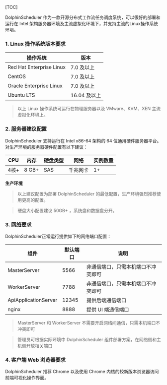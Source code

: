 [TOC]

DolphinScheduler 作为一款开源分布式工作流任务调度系统，可以很好的部署和运行在 Intel 架构服务器环境及主流虚拟化环境下，并支持主流的Linux操作系统环境。

### 1. Linux 操作系统版本要求

| 操作系统                     | 版本        |
|--------------------------|-----------|
| Red Hat Enterprise Linux | 7.0 及以上   |
| CentOS                   | 7.0 及以上   |
| Oracle Enterprise Linux  | 7.0 及以上   |
| Ubuntu LTS               | 16.04 及以上 |

> 以上 Linux 操作系统可运行在物理服务器以及 VMware、KVM、XEN 主流虚拟化环境上。

### 2. 服务器建议配置

DolphinScheduler 支持运行在 Intel x86-64 架构的 64 位通用硬件服务器平台。对生产环境的服务器硬件配置有以下建议：

| CPU | 内存    | 硬盘类型 | 网络   | 实例数量 |
|-----|-------|------|------|------|
| 4核+ | 8 GB+ | SAS  | 千兆网卡 | 1+   |

**生产环境**

> 以上建议配置为部署 DolphinScheduler 的最低配置，生产环境强烈推荐使用更高的配置。

> 硬盘大小配置建议 50GB+ ，系统盘和数据盘分开。

### 3. 网络要求

DolphinScheduler正常运行提供如下的网络端口配置：

| 组件                   | 默认端口  | 说明                |
|----------------------|-------|-------------------|
| MasterServer         | 5566  | 非通信端口，只需本机端口不冲突即可 |
| WorkerServer         | 7788  | 非通信端口，只需本机端口不冲突即可 |
| ApiApplicationServer | 12345 | 提供后端通信端口          |
| nginx                | 8888  | 提供 UI 端通信端口       |

> MasterServer 和 WorkerServer 不需要开启网络间通信，只需本机端口不冲突即可

> 管理员可根据实际环境中 DolphinScheduler 组件部署方案，在网络侧和主机侧开放相关端口

### 4. 客户端 Web 浏览器要求

DolphinScheduler 推荐 Chrome 以及使用 Chrome 内核的较新版本浏览器访问前端可视化操作界面。
